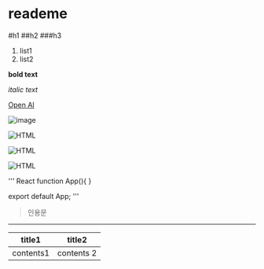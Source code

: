# reademe
<!-- HTML 태그 사용 가능 : br, img -->
#h1
##h2
###h3

<!-- 순서 없는 목록 : -, *, + -->
1. list1
2. list2

<!-- 볼드체 : **텍스트** 또는 __텍스트__ -->
**bold text**

<!-- 이탤릭체 : *텍스트* 또는 _텍스트_ -->
*italic text*

<!-- 링크 : [링크 텍스트](URL) -->
[Open AI](https://www.openai.com)

<!-- 이미지 : ![대체 텍스트](이미지 URL), <img> -->
![image](htpps://example.com/image.png)

<!-- 로고 -->
![HTML](https://img.shields.io/badge/-HTML-F05032)

![HTML](https://img.shields.io/badge/-HTML-F05032?style=flat-square)

![HTML](https://img.shields.io/badge/-HTML-F05032?style=flat-square&logo=html5&logoColor=ffffff)

<!-- 코드뷰 -->
''' React
function App(){
}

export default App;
'''

<!-- 인용 : > 기호를 사용하여 인용문 작성 -->
> 인용문

<!-- 수평선 : ---, *** -->
---

<!-- 테이블 -->
| title1 | title2 |
| --- | --- |
| contents1 | contents 2 |

